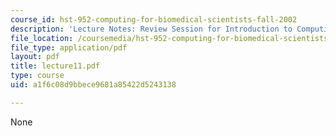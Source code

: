 ```yaml
---
course_id: hst-952-computing-for-biomedical-scientists-fall-2002
description: 'Lecture Notes: Review Session for Introduction to Computing.'
file_location: /coursemedia/hst-952-computing-for-biomedical-scientists-fall-2002/a1f6c08d9bbece9681a85422d5243138_lecture11.pdf
file_type: application/pdf
layout: pdf
title: lecture11.pdf
type: course
uid: a1f6c08d9bbece9681a85422d5243138

---
```

None